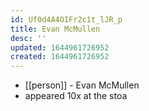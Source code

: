 ```yaml
---
id: Uf0d4A4OIFr2c1t_lJR_p
title: Evan McMullen
desc: ''
updated: 1644961726952
created: 1644961726952
---
```



- [[person]] - Evan McMullen
- appeared 10x at the stoa
